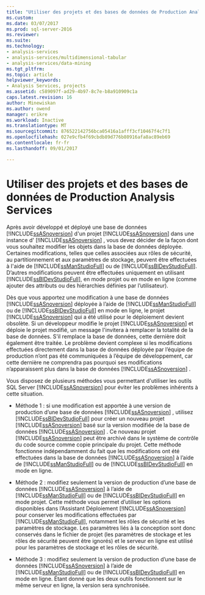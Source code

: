 ```yaml
---
title: "Utiliser des projets et des bases de données de Production Analysis Services | Documents Microsoft"
ms.custom: 
ms.date: 03/07/2017
ms.prod: sql-server-2016
ms.reviewer: 
ms.suite: 
ms.technology:
- analysis-services
- analysis-services/multidimensional-tabular
- analysis-services/data-mining
ms.tgt_pltfrm: 
ms.topic: article
helpviewer_keywords:
- Analysis Services, projects
ms.assetid: c589097f-ad29-4b97-8c7e-b8a910909c1a
caps.latest.revision: 16
author: Minewiskan
ms.author: owend
manager: erikre
ms.workload: Inactive
ms.translationtype: MT
ms.sourcegitcommit: 876522142756bca05416a1afff3cf10467f4c7f1
ms.openlocfilehash: 027e9cfb4f69cbdb89d776b80916afa8ac89eb69
ms.contentlocale: fr-fr
ms.lasthandoff: 09/01/2017

---
```

# <a name="work-with-analysis-services-projects-and-databases-in-production"></a>Utiliser des projets et des bases de données de Production Analysis Services
  Après avoir développé et déployé une base de données [!INCLUDE[ssASnoversion](../../includes/ssasnoversion-md.md)] d'un projet [!INCLUDE[ssASnoversion](../../includes/ssasnoversion-md.md)] dans une instance d' [!INCLUDE[ssASnoversion](../../includes/ssasnoversion-md.md)] , vous devez décider de la façon dont vous souhaitez modifier les objets dans la base de données déployée. Certaines modifications, telles que celles associées aux rôles de sécurité, au partitionnement et aux paramètres de stockage, peuvent être effectuées à l'aide de [!INCLUDE[ssManStudioFull](../../includes/ssmanstudiofull-md.md)] ou de [!INCLUDE[ssBIDevStudioFull](../../includes/ssbidevstudiofull-md.md)]. D’autres modifications peuvent être effectuées uniquement en utilisant [!INCLUDE[ssBIDevStudioFull](../../includes/ssbidevstudiofull-md.md)], en mode projet ou en mode en ligne (comme ajouter des attributs ou des hiérarchies définies par l’utilisateur).  
  
 Dès que vous apportez une modification à une base de données [!INCLUDE[ssASnoversion](../../includes/ssasnoversion-md.md)] déployée à l’aide de [!INCLUDE[ssManStudioFull](../../includes/ssmanstudiofull-md.md)] ou de [!INCLUDE[ssBIDevStudioFull](../../includes/ssbidevstudiofull-md.md)] en mode en ligne, le projet [!INCLUDE[ssASnoversion](../../includes/ssasnoversion-md.md)] qui a été utilisé pour le déploiement devient obsolète. Si un développeur modifie le projet [!INCLUDE[ssASnoversion](../../includes/ssasnoversion-md.md)] et déploie le projet modifié, un message l'invitera à remplacer la totalité de la base de données. S'il remplace la base de données, cette dernière doit également être traitée. Le problème devient complexe si les modifications effectuées directement dans la base de données déployée par l’équipe de production n’ont pas été communiquées à l’équipe de développement, car cette dernière ne comprendra pas pourquoi ses modifications n’apparaissent plus dans la base de données [!INCLUDE[ssASnoversion](../../includes/ssasnoversion-md.md)] .  
  
 Vous disposez de plusieurs méthodes vous permettant d'utiliser les outils SQL Server [!INCLUDE[ssASnoversion](../../includes/ssasnoversion-md.md)] pour éviter les problèmes inhérents à cette situation.  
  
-   Méthode 1 : si une modification est apportée à une version de production d’une base de données [!INCLUDE[ssASnoversion](../../includes/ssasnoversion-md.md)] , utilisez [!INCLUDE[ssBIDevStudioFull](../../includes/ssbidevstudiofull-md.md)] pour créer un nouveau projet [!INCLUDE[ssASnoversion](../../includes/ssasnoversion-md.md)] basé sur la version modifiée de la base de données [!INCLUDE[ssASnoversion](../../includes/ssasnoversion-md.md)] . Ce nouveau projet [!INCLUDE[ssASnoversion](../../includes/ssasnoversion-md.md)] peut être archivé dans le système de contrôle du code source comme copie principale du projet. Cette méthode fonctionne indépendamment du fait que les modifications ont été effectuées dans la base de données [!INCLUDE[ssASnoversion](../../includes/ssasnoversion-md.md)] à l’aide de [!INCLUDE[ssManStudioFull](../../includes/ssmanstudiofull-md.md)] ou de [!INCLUDE[ssBIDevStudioFull](../../includes/ssbidevstudiofull-md.md)] en mode en ligne.  
  
-   Méthode 2 : modifiez seulement la version de production d’une base de données [!INCLUDE[ssASnoversion](../../includes/ssasnoversion-md.md)] à l’aide de [!INCLUDE[ssManStudioFull](../../includes/ssmanstudiofull-md.md)] ou de [!INCLUDE[ssBIDevStudioFull](../../includes/ssbidevstudiofull-md.md)] en mode projet. Cette méthode vous permet d’utiliser les options disponibles dans l’Assistant Déploiement [!INCLUDE[ssASnoversion](../../includes/ssasnoversion-md.md)] pour conserver les modifications effectuées par [!INCLUDE[ssManStudioFull](../../includes/ssmanstudiofull-md.md)], notamment les rôles de sécurité et les paramètres de stockage. Les paramètres liés à la conception sont donc conservés dans le fichier de projet (les paramètres de stockage et les rôles de sécurité peuvent être ignorés) et le serveur en ligne est utilisé pour les paramètres de stockage et les rôles de sécurité.  
  
-   Méthode 3 : modifiez seulement la version de production d’une base de données [!INCLUDE[ssASnoversion](../../includes/ssasnoversion-md.md)] à l’aide de [!INCLUDE[ssManStudioFull](../../includes/ssmanstudiofull-md.md)] ou de [!INCLUDE[ssBIDevStudioFull](../../includes/ssbidevstudiofull-md.md)] en mode en ligne. Étant donné que les deux outils fonctionnent sur le même serveur en ligne, la version sera synchronisée.  
  
  

